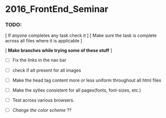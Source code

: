 # 2016_FrontEnd_Seminar

### TODO: 
[ If anyone completes any task check it ]
[ Make sure the task is complete across all files where it is applicable ]

[ **Make branches while trying some of these stuff** ]

- [ ] Fix the links in the nav bar
- [ ] check if alt present for all images
- [ ] Make the head tag content more or less uniform throughout all html files
- [ ] Make the sytles consistent for all pages(fonts, font-sizes, etc.)
- [ ] Test across various browsers.

- [ ] *Change the color scheme* ??